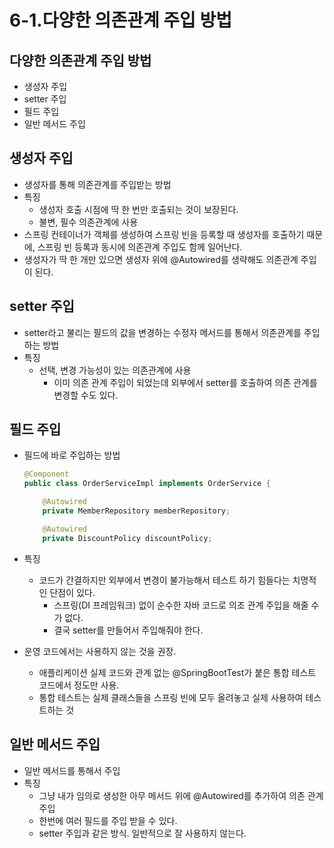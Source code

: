 # 6-1.다양한 의존관계 주입 방법

## 다양한 의존관계 주입 방법

- 생성자 주입
- setter 주입
- 필드 주입
- 일반 메서드 주입

## 생성자 주입

- 생성자를 통해 의존관계를 주입받는 방법
- 특징
    - 생성자 호출 시점에 딱 한 번만 호출되는 것이 보장된다.
    - 불변, 필수 의존관계에 사용
- 스프링 컨테이너가 객체를 생성하여 스프링 빈을 등록할 때 생성자를 호출하기 때문에, 스프링 빈 등록과 동시에 의존관계 주입도 함께 일어난다.
- 생성자가 딱 한 개만 있으면 생성자 위에 @Autowired를 생략해도 의존관계 주입이 된다.

## setter 주입

- setter라고 불리는 필드의 값을 변경하는 수정자 메서드를 통해서 의존관계를 주입하는 방법
- 특징
    - 선택, 변경 가능성이 있는 의존관계에 사용
        - 이미 의존 관계 주입이 되었는데 외부에서 setter를 호출하여 의존 관계를 변경할 수도 있다.

## 필드 주입

- 필드에 바로 주입하는 방법
    
    ```java
    @Component
    public class OrderServiceImpl implements OrderService {
    
        @Autowired
        private MemberRepository memberRepository;
    
        @Autowired
        private DiscountPolicy discountPolicy;
    ```
    

- 특징
    - 코드가 간결하지만 외부에서 변경이 불가능해서 테스트 하기 힘들다는 치명적인 단점이 있다.
        - 스프링(DI 프레임워크) 없이 순수한 자바 코드로 의조 관계 주입을 해줄 수가 없다.
        - 결국 setter를 만들어서 주입해줘야 한다.
- 운영 코드에서는 사용하지 않는 것을 권장.
    - 애플리케이션 실제 코드와 관계 없는 @SpringBootTest가 붙은 통합 테스트 코드에서 정도만 사용.
    - 통합 테스트는 실제 클래스들을 스프링 빈에 모두 올려놓고 실제 사용하여 테스트하는 것

## 일반 메서드 주입

- 일반 메서드를 통해서 주입
- 특징
    - 그냥 내가 임의로 생성한 아무 메서드 위에 @Autowired를 추가하여 의존 관계 주입
    - 한번에 여러 필드를 주입 받을 수 있다.
    - setter 주입과 같은 방식. 일반적으로 잘 사용하지 않는다.